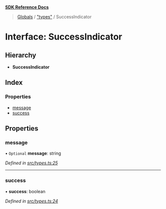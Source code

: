 **[SDK Reference Docs](../README.md)**

> [Globals](../README.md) / ["types"](../modules/_types_.md) / SuccessIndicator

# Interface: SuccessIndicator

## Hierarchy

- **SuccessIndicator**

## Index

### Properties

- [message](_types_.successindicator.md#message)
- [success](_types_.successindicator.md#success)

## Properties

### message

• `Optional` **message**: string

_Defined in [src/types.ts:25](https://github.com/distributhor/paygate-sdk/blob/3d3a525/src/types.ts#L25)_

---

### success

• **success**: boolean

_Defined in [src/types.ts:24](https://github.com/distributhor/paygate-sdk/blob/3d3a525/src/types.ts#L24)_
